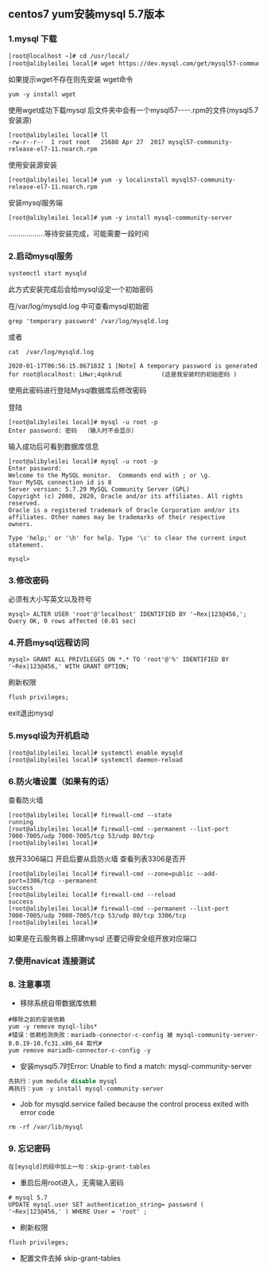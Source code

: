 ## centos7  yum安装mysql 5.7版本

### 1.mysql 下载
```sh
[root@localhost ~]# cd /usr/local/
[root@alibyleilei local]# wget https://dev.mysql.com/get/mysql57-community-release-el7-11.noarch.rpm
```

如果提示wget不存在则先安装 wget命令
```
yum -y install wget
```

使用wget成功下载mysql 后文件夹中会有一个mysql57----.rpm的文件(mysql5.7安装源)
```
[root@alibyleilei local]# ll
-rw-r--r--  1 root root   25680 Apr 27  2017 mysql57-community-release-el7-11.noarch.rpm
```

使用安装源安装
```
[root@alibyleilei local]# yum -y localinstall mysql57-community-release-el7-11.noarch.rpm
```

安装mysql服务端
```
[root@alibyleilei local]# yum -y install mysql-community-server
```
..................等待安装完成，可能需要一段时间


### 2.启动mysql服务
```
systemctl start mysqld
```
此方式安装完成后会给mysql设定一个初始密码 

在/var/log/mysqld.log 中可查看mysql初始密

```shell
grep 'temporary password' /var/log/mysqld.log
```

或者
```shell
cat  /var/log/mysqld.log
```

```
2020-01-17T06:56:15.867183Z 1 [Note] A temporary password is generated for root@localhost: LHwr;4qnkruE           (这是我安装时的初始密码 )
```

使用此密码进行登陆Mysql数据库后修改密码

登陆
```
[root@alibyleilei local]# mysql -u root -p
Enter password: 密码  （输入时不会显示）
```

输入成功后可看到数据库信息
```
[root@alibyleilei local]# mysql -u root -p
Enter password: 
Welcome to the MySQL monitor.  Commands end with ; or \g.
Your MySQL connection id is 8
Server version: 5.7.29 MySQL Community Server (GPL)  
Copyright (c) 2000, 2020, Oracle and/or its affiliates. All rights reserved.  
Oracle is a registered trademark of Oracle Corporation and/or its
affiliates. Other names may be trademarks of their respective
owners.

Type 'help;' or '\h' for help. Type '\c' to clear the current input statement.

mysql> 
```

### 3.修改密码
必须有大小写英文以及符号
```
mysql> ALTER USER 'root'@'localhost' IDENTIFIED BY '~Rex|123@456,';
Query OK, 0 rows affected (0.01 sec)
```

### 4.开启mysql远程访问
```
mysql> GRANT ALL PRIVILEGES ON *.* TO 'root'@'%' IDENTIFIED BY '~Rex|123@456,' WITH GRANT OPTION;
```

刷新权限
```shell
flush privileges;
```
exit退出mysql

### 5.mysql设为开机启动
```
[root@alibyleilei local]# systemctl enable mysqld
[root@alibyleilei local]# systemctl daemon-reload
```

### 6.防火墙设置（如果有的话）
查看防火墙
```
[root@alibyleilei local]# firewall-cmd --state
running
[root@alibyleilei local]# firewall-cmd --permanent --list-port
7000-7005/udp 7000-7005/tcp 53/udp 80/tcp
[root@alibyleilei local]#
```

放开3306端口 开启后要从启防火墙 查看列表3306是否开
```
[root@alibyleilei local]# firewall-cmd --zone=public --add-port=3306/tcp --permanent
success
[root@alibyleilei local]# firewall-cmd --reload
success
[root@alibyleilei local]# firewall-cmd --permanent --list-port
7000-7005/udp 7000-7005/tcp 53/udp 80/tcp 3306/tcp
[root@alibyleilei local]#
```
如果是在云服务器上搭建mysql 还要记得安全组开放对应端口

### 7.使用navicat 连接测试
### 8. 注意事项
+ 移除系统自带数据库依赖
```shell
#移除之前的安装依赖
yum -y remove mysql-libs*
#错误：依赖检测失败：mariadb-connector-c-config 被 mysql-community-server-8.0.19-10.fc31.x86_64 取代#
yum remove mariadb-connector-c-config -y
```

+ 安装mysql5.7时Error: Unable to find a match: mysql-community-server
```sql
先执行：yum module disable mysql
再执行：yum -y install mysql-community-server
```

+ Job for mysqld.service failed because the control process exited with error code
```shell
rm -rf /var/lib/mysql 
```
### 9. 忘记密码
```
在[mysqld]的段中加上一句：skip-grant-tables
```

+ 重启后用root进入，无需输入密码

```shell
# mysql 5.7
UPDATE mysql.user SET authentication_string= password ( '~Rex|123@456,' ) WHERE User = 'root' ;
```
+ 刷新权限
```shell
flush privileges; 
```
+ 配置文件去掉 skip-grant-tables